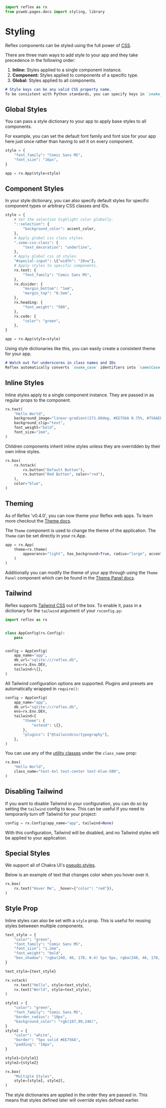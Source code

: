 ```python exec
import reflex as rx
from pcweb.pages.docs import styling, library
```

# Styling

Reflex components can be styled using the full power of [CSS]({"https://www.w3schools.com/css/"}).

There are three main ways to add style to your app and they take precedence in the following order:

1. **Inline:** Styles applied to a single component instance.
2. **Component:** Styles applied to components of a specific type.
3. **Global:** Styles applied to all components.

```md alert success
# Style keys can be any valid CSS property name.
To be consistent with Python standards, you can specify keys in `snake_case`.
```

## Global Styles

You can pass a style dictionary to your app to apply base styles to all components.

For example, you can set the default font family and font size for your app here just once rather than having to set it on every component.

```python
style = {
    "font_family": "Comic Sans MS",
    "font_size": "16px",
}

app = rx.App(style=style)
```

## Component Styles

In your style dictionary, you can also specify default styles for specific component types or arbitrary CSS classes and IDs.

```python
style = {
    # Set the selection highlight color globally.
    "::selection": {
        "background_color": accent_color,
    },
    # Apply global css class styles.
    ".some-css-class": {
        "text_decoration": "underline",
    },
    # Apply global css id styles.
    "#special-input": \{"width": "20vw"},
    # Apply styles to specific components.
    rx.text: {
        "font_family": "Comic Sans MS",
    },
    rx.divider: {
        "margin_bottom": "1em",
        "margin_top": "0.5em",
    },
    rx.heading: {
        "font_weight": "500",
    },
    rx.code: {
        "color": "green",
    },
}

app = rx.App(style=style)
```

Using style dictionaries like this, you can easily create a consistent theme for your app.


```md alert warning
# Watch out for underscores in class names and IDs
Reflex automatically converts `snake_case` identifiers into `camelCase` format when applying styles. To ensure consistency, it is recommended to use the dash character or camelCase identifiers in your own class names and IDs. To style third-party libraries relying on underscore class names, an external stylesheet should be used. See [custom stylesheets]({styling.custom_stylesheets.path}) for how to reference external CSS files.
```

## Inline Styles

Inline styles apply to a single component instance. They are passed in as regular props to the component.

```python demo
rx.text(
    "Hello World",
    background_image="linear-gradient(271.68deg, #EE756A 0.75%, #756AEE 88.52%)",
    background_clip="text",
    font_weight="bold",
    font_size="2em",
)
```

Children components inherit inline styles unless they are overridden by their own inline styles.

```python demo
rx.box(
    rx.hstack(
        rx.button("Default Button"),
        rx.button("Red Button", color="red"),
    ),
    color="blue",
)
```


## Theming 

As of Reflex 'v0.4.0', you can now theme your Reflex web apps. To learn more checkout the [Theme docs]({styling.theming.path}).

The `Theme` component is used to change the theme of the application. The `Theme` can be set directly in your rx.App.

```python
app = rx.App(
    theme=rx.theme(
        appearance="light", has_background=True, radius="large", accent_color="teal"
    )
)
```

Additionally you can modify the theme of your app through using the `Theme Panel` component which can be found in the [Theme Panel docs]({library.theming.theme_panel.path}).




## Tailwind

Reflex supports [Tailwind CSS]({"https://tailwindcss.com/"}) out of the box. To enable it, pass in a dictionary for the `tailwind` argument of your `rxconfig.py`:

```python
import reflex as rx


class AppConfig(rx.Config):
    pass


config = AppConfig(
    app_name="app",
    db_url="sqlite:///reflex.db",
    env=rx.Env.DEV,
    tailwind=\{},
)
```

All Tailwind configuration options are supported. Plugins and presets are automatically wrapped in `require()`:

```python
config = AppConfig(
    app_name="app",
    db_url="sqlite:///reflex.db",
    env=rx.Env.DEV,
    tailwind={
        "theme": {
            "extend": \{},
        },
        "plugins": ["@tailwindcss/typography"],
    },
)
```

You can use any of the [utility classes]({"https://tailwindcss.com/docs/utility-first"}) under the `class_name` prop:

```python demo
rx.box(
    "Hello World",
    class_name="text-4xl text-center text-blue-500",
)
```

## Disabling Tailwind

If you want to disable Tailwind in your configuration, you can do so by setting the `tailwind` config to `None`. This can be useful if you need to temporarily turn off Tailwind for your project:

```python
config = rx.Config(app_name="app", tailwind=None)
```

With this configuration, Tailwind will be disabled, and no Tailwind styles will be applied to your application.

## Special Styles

We support all of Chakra UI's [pseudo styles]({"https://chakra-ui.com/docs/features/style-props#pseudo"}).

Below is an example of text that changes color when you hover over it.

```python demo
rx.box(
    rx.text("Hover Me", _hover={"color": "red"}),
)
```

## Style Prop

Inline styles can also be set with a `style` prop. This is useful for reusing styles betweeen multiple components.

```python exec
text_style = {
    "color": "green",
    "font_family": "Comic Sans MS",
    "font_size": "1.2em",
    "font_weight": "bold",
    "box_shadow": "rgba(240, 46, 170, 0.4) 5px 5px, rgba(240, 46, 170, 0.3) 10px 10px",
}
```

```python
text_style={text_style}
```

```python demo
rx.vstack(
    rx.text("Hello", style=text_style),
    rx.text("World", style=text_style),
)
```

```python exec
style1 = {
    "color": "green",
    "font_family": "Comic Sans MS",
    "border_radius": "10px",
    "background_color": "rgb(107,99,246)",
}
style2 = {
    "color": "white",
    "border": "5px solid #EE756A",
    "padding": "10px",
}
```

```python
style1={style1}
style2={style2}
```

```python demo
rx.box(
    "Multiple Styles",
    style=[style1, style2],
)
```

The style dictionaries are applied in the order they are passed in. This means that styles defined later will override styles defined earlier.

